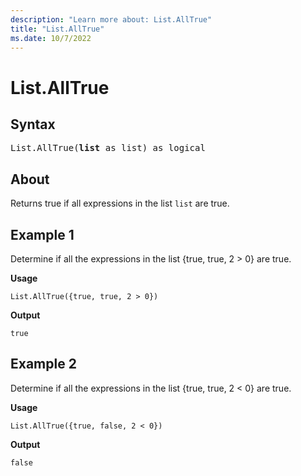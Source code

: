 ```yaml
---
description: "Learn more about: List.AllTrue"
title: "List.AllTrue"
ms.date: 10/7/2022
---
```

# List.AllTrue

## Syntax

<pre>
List.AllTrue(<b>list</b> as list) as logical
</pre>

## About

Returns true if all expressions in the list `list` are true.

## Example 1

Determine if all the expressions in the list {true, true, 2 > 0} are true.

**Usage**

```powerquery-m
List.AllTrue({true, true, 2 > 0})
```

**Output**

`true`

## Example 2

Determine if all the expressions in the list {true, true, 2 < 0} are true.

**Usage**

```powerquery-m
List.AllTrue({true, false, 2 < 0})
```

**Output**

`false`
